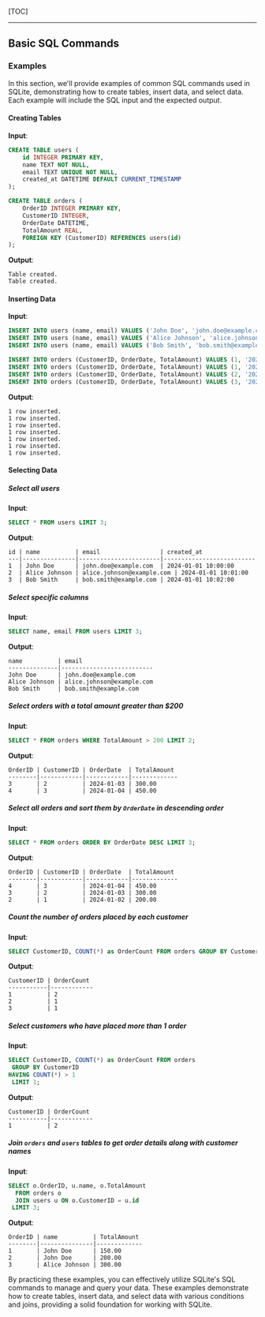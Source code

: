 
[TOC]

***

## Basic SQL Commands

### Examples

In this section, we'll provide examples of common SQL commands used in SQLite, demonstrating how to create tables, insert data, and select data. Each example will include the SQL input and the expected output.

#### Creating Tables

**Input**:
```sql
CREATE TABLE users (
    id INTEGER PRIMARY KEY,
    name TEXT NOT NULL,
    email TEXT UNIQUE NOT NULL,
    created_at DATETIME DEFAULT CURRENT_TIMESTAMP
);

CREATE TABLE orders (
    OrderID INTEGER PRIMARY KEY,
    CustomerID INTEGER,
    OrderDate DATETIME,
    TotalAmount REAL,
    FOREIGN KEY (CustomerID) REFERENCES users(id)
);
```

**Output**:
```plaintext
Table created.
Table created.
```

#### Inserting Data

**Input**:

```sql
INSERT INTO users (name, email) VALUES ('John Doe', 'john.doe@example.com');
INSERT INTO users (name, email) VALUES ('Alice Johnson', 'alice.johnson@example.com');
INSERT INTO users (name, email) VALUES ('Bob Smith', 'bob.smith@example.com');

INSERT INTO orders (CustomerID, OrderDate, TotalAmount) VALUES (1, '2024-01-01', 150.00);
INSERT INTO orders (CustomerID, OrderDate, TotalAmount) VALUES (1, '2024-01-02', 200.00);
INSERT INTO orders (CustomerID, OrderDate, TotalAmount) VALUES (2, '2024-01-03', 300.00);
INSERT INTO orders (CustomerID, OrderDate, TotalAmount) VALUES (3, '2024-01-04', 450.00);
```

**Output**:

```plaintext
1 row inserted.
1 row inserted.
1 row inserted.
1 row inserted.
1 row inserted.
1 row inserted.
1 row inserted.
```

#### Selecting Data

##### Select all users

**Input**:

```sql
SELECT * FROM users LIMIT 3;
```

**Output**:

```plaintext
id | name          | email                 | created_at
---|---------------|-----------------------|--------------------------
1  | John Doe      | john.doe@example.com  | 2024-01-01 10:00:00
2  | Alice Johnson | alice.johnson@example.com | 2024-01-01 10:01:00
3  | Bob Smith     | bob.smith@example.com | 2024-01-01 10:02:00
```

##### Select specific columns

**Input**:

```sql
SELECT name, email FROM users LIMIT 3;
```

**Output**:

```plaintext
name          | email
--------------|--------------------------
John Doe      | john.doe@example.com
Alice Johnson | alice.johnson@example.com
Bob Smith     | bob.smith@example.com
```

##### Select orders with a total amount greater than $200

**Input**:

```sql
SELECT * FROM orders WHERE TotalAmount > 200 LIMIT 2;
```

**Output**:

```plaintext
OrderID | CustomerID | OrderDate  | TotalAmount
--------|------------|------------|-------------
3       | 2          | 2024-01-03 | 300.00
4       | 3          | 2024-01-04 | 450.00
```

##### Select all orders and sort them by `OrderDate` in descending order

**Input**:

```sql
SELECT * FROM orders ORDER BY OrderDate DESC LIMIT 3;
```

**Output**:

```plaintext
OrderID | CustomerID | OrderDate  | TotalAmount
--------|------------|------------|-------------
4       | 3          | 2024-01-04 | 450.00
3       | 2          | 2024-01-03 | 300.00
2       | 1          | 2024-01-02 | 200.00
```

##### Count the number of orders placed by each customer

**Input**:

```sql
SELECT CustomerID, COUNT(*) as OrderCount FROM orders GROUP BY CustomerID LIMIT 3;
```

**Output**:

```plaintext
CustomerID | OrderCount
-----------|------------
1          | 2
2          | 1
3          | 1
```

##### Select customers who have placed more than 1 order

**Input**:

```sql
SELECT CustomerID, COUNT(*) as OrderCount FROM orders
 GROUP BY CustomerID
HAVING COUNT(*) > 1
 LIMIT 1;
```

**Output**:

```plaintext
CustomerID | OrderCount
-----------|------------
1          | 2
```

##### Join `orders` and `users` tables to get order details along with customer names

**Input**:

```sql
SELECT o.OrderID, u.name, o.TotalAmount
  FROM orders o
  JOIN users u ON o.CustomerID = u.id
 LIMIT 3;
```

**Output**:

```plaintext
OrderID | name          | TotalAmount
--------|---------------|-------------
1       | John Doe      | 150.00
2       | John Doe      | 200.00
3       | Alice Johnson | 300.00
```

By practicing these examples, you can effectively utilize SQLite's SQL commands to manage and query your data. These examples demonstrate how to create tables, insert data, and select data with various conditions and joins, providing a solid foundation for working with SQLite.
